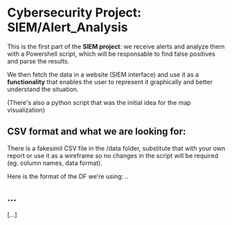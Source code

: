 # Cybersecurity Project: SIEM/Alert_Analysis
This is the first part of the **SIEM project**: we receive alerts and analyze them with a Powershell script, which will be responsable to find false positives and parse the results.

We then fetch the data in a website (SIEM interface) and use it as a **functionality** that enables the user to represent it graphically and better understand the situation.

(There's also a python script that was the initial idea for the map visualization)

## CSV format and what we are looking for:
There is a fakesimil CSV file in the /data folder, substitute that with your own report or use it as a wireframe so no changes in the script will be required (eg. column names, data format).

Here is the format of the DF we're using:
..

## ...
[...]
